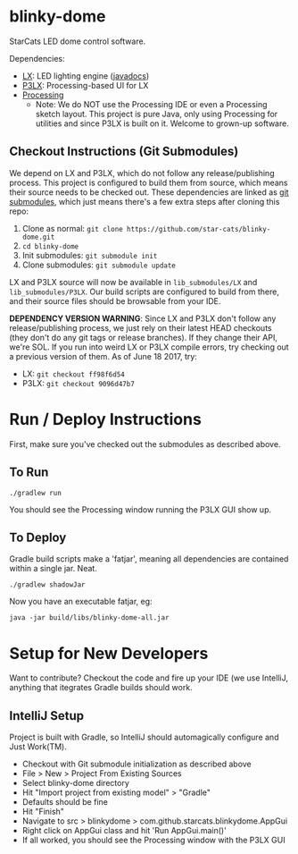 # blinky-dome

StarCats LED dome control software.

Dependencies:
- [LX](https://github.com/heronarts/LX): LED lighting engine ([javadocs](http://heronarts.com/lx/api/index.html))
- [P3LX](https://github.com/heronarts/P3LX): Processing-based UI for LX
- [Processing](https://processing.org/)
  - Note: We do NOT use the Processing IDE or even a Processing sketch layout.  This project is pure Java, only using
    Processing for utilities and since P3LX is built on it.  Welcome to grown-up software.

## Checkout Instructions (Git Submodules)
We depend on LX and P3LX, which do not follow any release/publishing process.  This project is configured to build them
 from source, which means their source needs to be checked out.  These dependencies are linked as
 [git submodules](https://git-scm.com/book/en/v2/Git-Tools-Submodules), which just means there's a few extra steps
 after cloning this repo:

 1. Clone as normal: `git clone https://github.com/star-cats/blinky-dome.git`
 1. `cd blinky-dome`
 1. Init submodules: `git submodule init`
 1. Clone submodules: `git submodule update`

LX and P3LX source will now be available in `lib_submodules/LX` and `lib_submodules/P3LX`.  Our build scripts are
 configured to build from there, and their source files should be browsable from your IDE.

**DEPENDENCY VERSION WARNING**: Since LX and P3LX don't follow any release/publishing process, we just rely on their
latest HEAD checkouts (they don't do any git tags or release branches).  If they change their API, we're SOL.
If you run into weird LX or P3LX compile errors, try checking out a previous version of them.  As of June 18 2017, try:
  - LX: `git checkout ff98f6d54`
  - P3LX: `git checkout 9096d47b7`

# Run / Deploy Instructions

First, make sure you've checked out the submodules as described above.

## To Run
`./gradlew run`

You should see the Processing window running the P3LX GUI show up.

## To Deploy
Gradle build scripts make a 'fatjar', meaning all dependencies are contained within a single jar.  Neat.

`./gradlew shadowJar`

Now you have an executable fatjar, eg:

`java -jar build/libs/blinky-dome-all.jar`

# Setup for New Developers
Want to contribute?  Checkout the code and fire up your IDE (we use IntelliJ, anything that itegrates Gradle builds
should work.

## IntelliJ Setup
Project is built with Gradle, so IntelliJ should automagically configure and Just Work(TM).

- Checkout with Git submodule initialization as described above
- File > New > Project From Existing Sources
- Select blinky-dome directory
- Hit "Import project from existing model" > "Gradle"
- Defaults should be fine
- Hit "Finish"
- Navigate to src > blinkydome > com.github.starcats.blinkydome.AppGui
- Right click on AppGui class and hit 'Run AppGui.main()'
- If all worked, you should see the Processing window with the P3LX GUI
